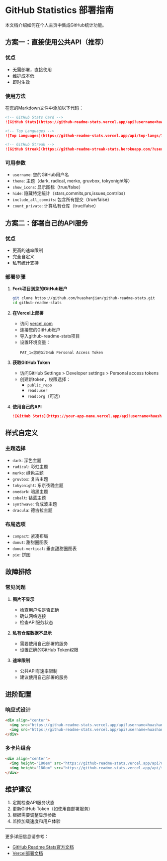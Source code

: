 # GitHub Statistics 部署指南

本文档介绍如何在个人主页中集成GitHub统计功能。

## 方案一：直接使用公共API（推荐）

### 优点
- 无需部署，直接使用
- 维护成本低
- 即时生效

### 使用方法

在您的Markdown文件中添加以下代码：

```markdown
<!-- GitHub Stats Card -->
![GitHub Stats](https://github-readme-stats.vercel.app/api?username=huashanjian&show_icons=true&theme=tokyonight)

<!-- Top Languages -->
![Top Languages](https://github-readme-stats.vercel.app/api/top-langs/?username=huashanjian&layout=compact&theme=tokyonight)

<!-- GitHub Streak -->
![GitHub Streak](https://github-readme-streak-stats.herokuapp.com/?user=huashanjian&theme=tokyonight)
```

### 可用参数

- `username`: 您的GitHub用户名
- `theme`: 主题（dark, radical, merko, gruvbox, tokyonight等）
- `show_icons`: 显示图标（true/false）
- `hide`: 隐藏特定统计（stars,commits,prs,issues,contribs）
- `include_all_commits`: 包含所有提交（true/false）
- `count_private`: 计算私有仓库（true/false）

## 方案二：部署自己的API服务

### 优点
- 更高的速率限制
- 完全自定义
- 私有统计支持

### 部署步骤

1. **Fork项目到您的GitHub账户**
   ```bash
   git clone https://github.com/huashanjian/github-readme-stats.git
   cd github-readme-stats
   ```

2. **在Vercel上部署**
   - 访问 [vercel.com](https://vercel.com)
   - 连接您的GitHub账户
   - 导入github-readme-stats项目
   - 设置环境变量：
     ```
     PAT_1=您的GitHub Personal Access Token
     ```

3. **获取GitHub Token**
   - 访问GitHub Settings > Developer settings > Personal access tokens
   - 创建新token，权限选择：
     - `public_repo`
     - `read:user`
     - `read:org`（可选）

4. **使用自己的API**
   ```markdown
   ![GitHub Stats](https://your-app-name.vercel.app/api?username=huashanjian)
   ```

## 样式自定义

### 主题选择
- `dark`: 深色主题
- `radical`: 彩虹主题
- `merko`: 绿色主题
- `gruvbox`: 复古主题
- `tokyonight`: 东京夜晚主题
- `onedark`: 暗黑主题
- `cobalt`: 钴蓝主题
- `synthwave`: 合成波主题
- `dracula`: 德古拉主题

### 布局选项
- `compact`: 紧凑布局
- `donut`: 甜甜圈图表
- `donut-vertical`: 垂直甜甜圈图表
- `pie`: 饼图

## 故障排除

### 常见问题

1. **图片不显示**
   - 检查用户名是否正确
   - 确认网络连接
   - 检查API服务状态

2. **私有仓库数据不显示**
   - 需要使用自己部署的服务
   - 设置正确的GitHub Token权限

3. **速率限制**
   - 公共API有速率限制
   - 建议使用自己部署的服务

## 进阶配置

### 响应式设计
```html
<div align="center">
  <img src="https://github-readme-stats.vercel.app/api?username=huashanjian&show_icons=true&theme=tokyonight#gh-dark-mode-only" alt="GitHub Stats (Dark)" />
  <img src="https://github-readme-stats.vercel.app/api?username=huashanjian&show_icons=true&theme=default#gh-light-mode-only" alt="GitHub Stats (Light)" />
</div>
```

### 多卡片组合
```html
<div align="center">
  <img height="180em" src="https://github-readme-stats.vercel.app/api?username=huashanjian&show_icons=true&theme=tokyonight&include_all_commits=true&count_private=true"/>
  <img height="180em" src="https://github-readme-stats.vercel.app/api/top-langs/?username=huashanjian&layout=compact&langs_count=8&theme=tokyonight"/>
</div>
```

## 维护建议

1. 定期检查API服务状态
2. 更新GitHub Token（如使用自部署服务）
3. 根据需要调整显示参数
4. 监控加载速度和用户体验

---

更多详细信息请参考：
- [GitHub Readme Stats官方文档](https://github.com/anuraghazra/github-readme-stats)
- [Vercel部署文档](https://vercel.com/docs) 